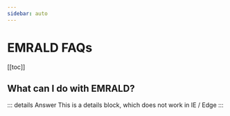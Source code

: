 ```yaml
---
sidebar: auto
---
```


# EMRALD FAQs
[[toc]]

## What can I do with EMRALD?
::: details Answer
This is a details block, which does not work in IE / Edge
:::

<!--Copyright 2021 Battelle Energy Alliance-->
